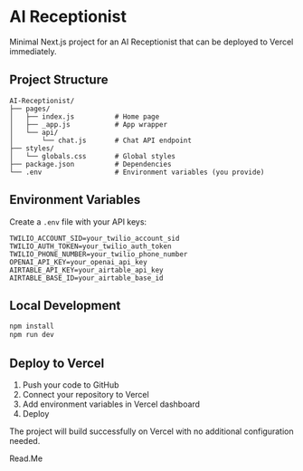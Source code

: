 # AI Receptionist

Minimal Next.js project for an AI Receptionist that can be deployed to Vercel immediately.

## Project Structure

```
AI-Receptionist/
├── pages/
│   ├── index.js          # Home page
│   ├── _app.js           # App wrapper
│   └── api/
│       └── chat.js       # Chat API endpoint
├── styles/
│   └── globals.css       # Global styles
├── package.json          # Dependencies
└── .env                  # Environment variables (you provide)
```

## Environment Variables

Create a `.env` file with your API keys:

```
TWILIO_ACCOUNT_SID=your_twilio_account_sid
TWILIO_AUTH_TOKEN=your_twilio_auth_token
TWILIO_PHONE_NUMBER=your_twilio_phone_number
OPENAI_API_KEY=your_openai_api_key
AIRTABLE_API_KEY=your_airtable_api_key
AIRTABLE_BASE_ID=your_airtable_base_id
```

## Local Development

```bash
npm install
npm run dev
```

## Deploy to Vercel

1. Push your code to GitHub
2. Connect your repository to Vercel
3. Add environment variables in Vercel dashboard
4. Deploy

The project will build successfully on Vercel with no additional configuration needed.

Read.Me
